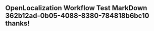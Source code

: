 <properties
ms.topic="hero-topic"
ms.test1="hero-topic"
ms.test2="test"/>

## OpenLocalization Workflow Test MarkDown 362b12ad-0b05-4088-8380-784818b6bc10 thanks!
